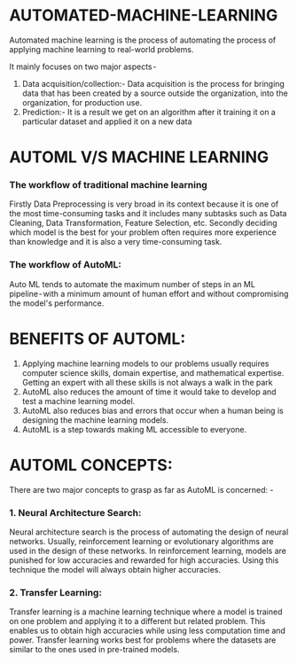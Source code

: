 # AUTOMATED-MACHINE-LEARNING

Automated machine learning is the process of automating the process of applying machine learning to real-world problems.

It mainly focuses on two major aspects - 
1. Data acquisition/collection:- Data acquisition is the process for bringing data that has been created by a source outside the organization, into the organization, for production use.
2. Prediction:- It is a result we get on an algorithm after it training it on a particular dataset and applied it on a new data

# AUTOML V/S MACHINE LEARNING
### The workflow of traditional machine learning

Firstly Data Preprocessing is very broad in its context because it is one of the most time-consuming tasks and it includes many subtasks such as Data Cleaning, Data Transformation, Feature Selection, etc.
Secondly deciding which model is the best for your problem often requires more experience than knowledge and it is also a very time-consuming task.
### The workflow of AutoML:

Auto ML tends to automate the maximum number of steps in an ML pipeline - with a minimum amount of human effort and without compromising the model's performance.

# BENEFITS OF AUTOML:
1. Applying machine learning models to our problems usually requires computer science skills, domain expertise, and mathematical expertise. Getting an expert with all these skills is not always a walk in the park
2. AutoML also reduces the amount of time it would take to develop and test a machine learning model.
3. AutoML also reduces bias and errors that occur when a human being is designing the machine learning models.
4. AutoML is a step towards making ML accessible to everyone.


# AUTOML CONCEPTS:
There are two major concepts to grasp as far as AutoML is concerned: -
### 1. Neural Architecture Search:
Neural architecture search is the process of automating the design of neural networks. Usually, reinforcement learning or evolutionary algorithms are used in the design of these networks. In reinforcement learning, models are punished for low accuracies and rewarded for high accuracies. Using this technique the model will always obtain higher accuracies.
### 2. Transfer Learning:
Transfer learning is a machine learning technique where a model is trained on one problem and applying it to a different but related problem. This enables us to obtain high accuracies while using less computation time and power. Transfer learning works best for problems where the datasets are similar to the ones used in pre-trained models.

